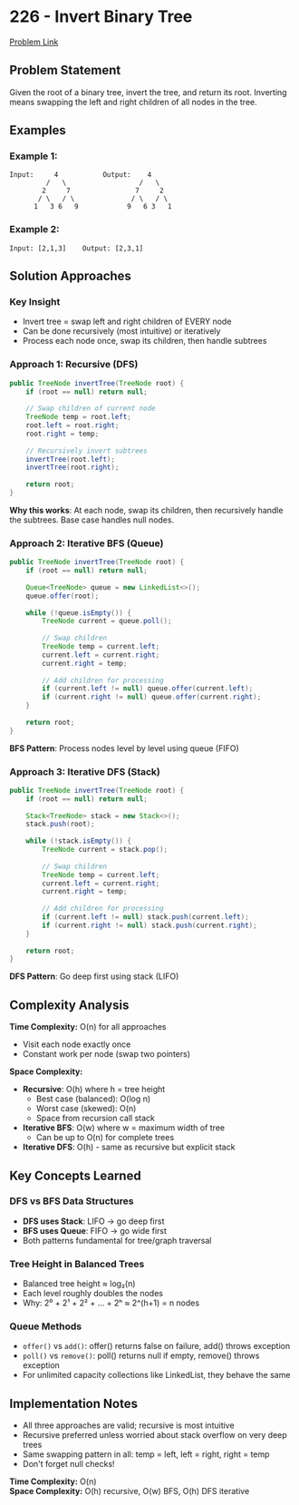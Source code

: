 # 226 - Invert Binary Tree

[Problem Link](https://leetcode.com/problems/invert-binary-tree/)

## Problem Statement

Given the root of a binary tree, invert the tree, and return its root.
Inverting means swapping the left and right children of all nodes in the tree.

## Examples

### Example 1:
```
Input:     4           Output:    4
         /   \                  /   \
        2     7                7     2
       / \   / \              / \   / \
      1   3 6   9            9   6 3   1
```

### Example 2:
```
Input: [2,1,3]    Output: [2,3,1]
```

## Solution Approaches

### Key Insight
- Invert tree = swap left and right children of EVERY node
- Can be done recursively (most intuitive) or iteratively
- Process each node once, swap its children, then handle subtrees

### Approach 1: Recursive (DFS)
```java
public TreeNode invertTree(TreeNode root) {
    if (root == null) return null;
    
    // Swap children of current node
    TreeNode temp = root.left;
    root.left = root.right;
    root.right = temp;
    
    // Recursively invert subtrees
    invertTree(root.left);
    invertTree(root.right);
    
    return root;
}
```

**Why this works**: At each node, swap its children, then recursively handle the subtrees. Base case handles null nodes.

### Approach 2: Iterative BFS (Queue)
```java
public TreeNode invertTree(TreeNode root) {
    if (root == null) return null;
    
    Queue<TreeNode> queue = new LinkedList<>();
    queue.offer(root);
    
    while (!queue.isEmpty()) {
        TreeNode current = queue.poll();
        
        // Swap children
        TreeNode temp = current.left;
        current.left = current.right;
        current.right = temp;
        
        // Add children for processing
        if (current.left != null) queue.offer(current.left);
        if (current.right != null) queue.offer(current.right);
    }
    
    return root;
}
```

**BFS Pattern**: Process nodes level by level using queue (FIFO)

### Approach 3: Iterative DFS (Stack)
```java
public TreeNode invertTree(TreeNode root) {
    if (root == null) return null;
    
    Stack<TreeNode> stack = new Stack<>();
    stack.push(root);
    
    while (!stack.isEmpty()) {
        TreeNode current = stack.pop();
        
        // Swap children
        TreeNode temp = current.left;
        current.left = current.right;
        current.right = temp;
        
        // Add children for processing
        if (current.left != null) stack.push(current.left);
        if (current.right != null) stack.push(current.right);
    }
    
    return root;
}
```

**DFS Pattern**: Go deep first using stack (LIFO)

## Complexity Analysis

**Time Complexity:** O(n) for all approaches
- Visit each node exactly once
- Constant work per node (swap two pointers)

**Space Complexity:**
- **Recursive**: O(h) where h = tree height
    - Best case (balanced): O(log n)
    - Worst case (skewed): O(n)
    - Space from recursion call stack
- **Iterative BFS**: O(w) where w = maximum width of tree
    - Can be up to O(n) for complete trees
- **Iterative DFS**: O(h) - same as recursive but explicit stack

## Key Concepts Learned

### DFS vs BFS Data Structures
- **DFS uses Stack**: LIFO → go deep first
- **BFS uses Queue**: FIFO → go wide first
- Both patterns fundamental for tree/graph traversal

### Tree Height in Balanced Trees
- Balanced tree height ≈ log₂(n)
- Each level roughly doubles the nodes
- Why: 2⁰ + 2¹ + 2² + ... + 2ʰ ≈ 2^(h+1) = n nodes

### Queue Methods
- `offer()` vs `add()`: offer() returns false on failure, add() throws exception
- `poll()` vs `remove()`: poll() returns null if empty, remove() throws exception
- For unlimited capacity collections like LinkedList, they behave the same

## Implementation Notes
- All three approaches are valid; recursive is most intuitive
- Recursive preferred unless worried about stack overflow on very deep trees
- Same swapping pattern in all: temp = left, left = right, right = temp
- Don't forget null checks!

**Time Complexity:** O(n)  
**Space Complexity:** O(h) recursive, O(w) BFS, O(h) DFS iterative
